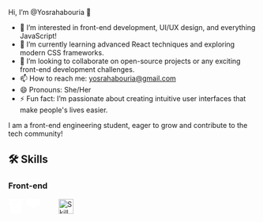 Hi, I’m @Yosrahabouria 👋

- 👀 I’m interested in front-end development, UI/UX design, and everything JavaScript!
- 🌱 I’m currently learning advanced React techniques and exploring modern CSS frameworks.
- 💞️ I’m looking to collaborate on open-source projects or any exciting front-end development challenges.
- 📫 How to reach me: yosrahabouria@gmail.com 
- 😄 Pronouns: She/Her
- ⚡ Fun fact: I’m passionate about creating intuitive user interfaces that make people's lives easier.

I am a front-end engineering student, eager to grow and contribute to the tech community!

## 🛠️ Skills

### Front-end
<img src="data:image/svg+xml;base64,PHN2ZyBmaWxsPSJ3aGl0ZSIgcm9sZT0iaW1nIiB2aWV3Qm94PSIwIDAgMjQgMjQiIHhtbG5zPSJodHRwOi8vd3d3LnczLm9yZy8yMDAwL3N2ZyI+PHRpdGxlPkNTUzM8L3RpdGxlPjxwYXRoIGQ9Ik0xLjUgMGgyMWwtMS45MSAyMS41NjNMMTEuOTc3IDI0bC04LjU2NS0yLjQzOEwxLjUgMHptMTcuMDkgNC40MTNMNS40MSA0LjQxbC4yMTMgMi42MjIgMTAuMTI1LjAwMi0uMjU1IDIuNzE2aC02LjY0bC4yNCAyLjU3M2g2LjE4MmwtLjM2NiAzLjUyMy0yLjkxLjgwNC0yLjk1Ni0uODEtLjE4OC0yLjkxLTIuNjF6Ii8+PC9zdmc+" alt="Skill Icon" width="30" height="30"/>

<img src="data:image/svg+xml;base64,PHN2ZyBmaWxsPSJ3aGl0ZSIgcm9sZT0iaW1nIiB2aWV3Qm94PSIwIDAgMTQgMTQiIHhtbG5zPSJodHRwOi8vd3d3LnczLm9yZy8yMDAwL3N2ZyI+PHRpdGxlPkVTLjY8L3RpdGxlPjxwYXRoIGQ9Ik0xLjUgMGgxM2w1LjE0IDEuOTdMNy42NiA4Ljg0bC0uOTYtLjE0LTIuNDItMi41N0w0LjI5IDYuNjA0SDEuNTI4bDAtLjA2LjAzNy0uMDQuNjQtLjExNi0uMTE3QzUuMzg0Ljk4OCA1Ljc4OC44MTUgNS4xODUuNTYyIDEuMzg0LTIuMDcuMjQ0LTEuNzI0eiIvPjwvc3ZnPg==" alt="Skill Icon" width="30" height="30"/>

<img src="data:image/svg+xml;base64,PHN2ZyBmaWxsPSJ3aGl0ZSIgcm9sZT0iaW1nIiB2aWV3Qm94PSIwIDAgMTQgMTQiIHhtbG5zPSJodHRwOi8vd3d3LnczLm9yZy8yMDAwL3N2ZyI+PHRpdGxlPkpTTjwvdGl0bGU+PHBhdGggZD0iTTEuNSAwSDIxbC0xLjE4NyAxLjY2bC0uNzI2LTIuNTUzSDF6Ii8+PC9zdmc+" alt="Skill Icon" width="30" height="30"/>

<img src="data:image/svg+xml;base64,PHN2ZyBmaWxsPSJ3aGl0ZSIgcm9sZT0iaW1nIiB2aWV3Qm94PSIwIDAgMTQgMTQiIHhtbG5zPSJodHRwOi8vd3d3LnczLm9yZy8yMDAwL3N2ZyI+PHRpdGxlPlZlcmNlbcg8L3RpdGxlPjxwYXRoIGQ9Ik0xLjUgMGgxM2w1LjE0IDEuOTdMNy42NiA4Ljg0bC0uOTYtLjE0LTIuNDItMi41N0w0LjI5IDYuNjA0SDEuNTI4bDAtLjA2LjAzNy0uMDQuNjQtLjExNi0uMTE3QzUuMzg0Ljk4OCA1Ljc4OC44MTUgNS4xODUuNTYyIDEuMzg0LTIuMDcuMjQ0LTEuNzI0eiIvPjwvc3ZnPg==" alt="Skill Icon" width="30" height="30"/>



<!---
Yosrahabouria/Yosrahabouria is a ✨ special ✨ repository because its `README.md` (this file) appears on your GitHub profile.
You can click the Preview link to take a look at your changes.
--->
